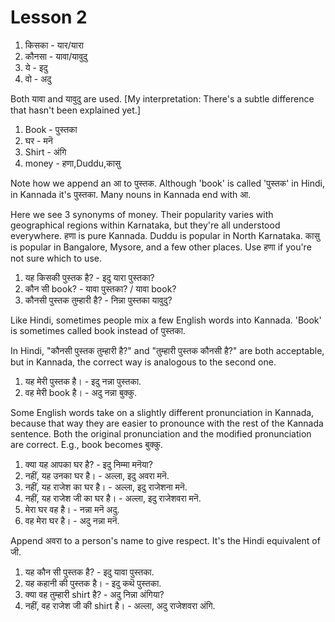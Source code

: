 # Lesson 2

1.  किसका - यार/यारा
2.  कौनसा - यावा/यावुदु
3.  ये - इदु
4.  वो - अदु

Both यावा and यावुदु are used. [My interpretation: There's a subtle difference that hasn't been explained yet.]

1.  Book - पुस्तका
2.  घर - मनॆ
3.  Shirt - अंगि
4.  money - हणा,Duddu,कासु

Note how we append an आ to पुस्तक. Although 'book' is called 'पुस्तक' in Hindi, in Kannada it's पुस्तका. Many nouns in Kannada end with आ.

Here we see 3 synonyms of money. Their popularity varies with geographical regions within Karnataka, but they're all understood everywhere. हणा is pure Kannada. Duddu is popular in North Karnataka. कासु is popular in Bangalore, Mysore, and a few other places. Use हणा if you're not sure which to use.

1.  यह किसकी पुस्तक है? - इदु यारा पुस्तका?
2.  कौन सी book? - यावा पुस्तका? / यावा book?
3.  कौनसी पुस्तक तुम्हारी है? - निन्ना पुस्तका यावुदु?

Like Hindi, sometimes people mix a few English words into Kannada. 'Book' is sometimes called book instead of पुस्तका.

In Hindi, "कौनसी पुस्तक तुम्हारी है?" and "तुम्हारी पुस्तक कौनसी है?" are both acceptable, but in Kannada, the correct way is analogous to the second one.

1.  यह मेरी पुस्तक है। - इदु नन्ना पुस्तका.
2.  वह मेरी book है। - अदु नन्ना बुक्कु.

Some English words take on a slightly different pronunciation in Kannada, because that way they are easier to pronounce with the rest of the Kannada sentence. Both the original pronunciation and the modified pronunciation are correct. E.g., book becomes बुक्कु.

1.  क्या यह आपका घर है? - इदु निम्मा मनॆया?
2.  नहीं, यह उनका घर है। - अल्ला, इदु अवरा मनॆ.
3.  नहीं, यह राजेश का घर है। - अल्ला, इदु राजेशना मनॆ.
4.  नहीं, यह राजेश जी का घर है। - अल्ला, इदु राजेशवरा मनॆ.
5.  मेरा घर वह है। - नन्ना मनॆ अदु.
6.  वह मेरा घर है। - अदु नन्ना मनॆ.

Append अवरा to a person's name to give respect. It's the Hindi equivalent of जी.

1.  यह कौन सी पुस्तक है? - इदु यावा पुस्तका.
2.  यह कहानी की पुस्तक है। - इदु कथॆ पुस्तका.
3.  क्या वह तुम्हारी shirt है? - अदु निन्ना अंगिया?
4.  नहीं, वह राजेश जी की shirt है। - अल्ला, अदु राजेशवरा अंगि.